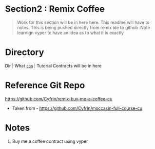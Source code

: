 # Section2 : Remix Coffee 

> Work for this section will be in here here. This readme will have to notes. This is being pushed directly from remix ide to github .Note learnign vyper to have an idea as to what it is exactly

# Directory 

Dir | What 
[`con`](./con) | Tutorial Contracts will be in here

# Reference Git Repo

https://github.com/Cyfrin/remix-buy-me-a-coffee-cu 

- Taken from - https://github.com/Cyfrin/moccasin-full-course-cu 

# Notes 
1. Buy me a coffee contract using vyper 